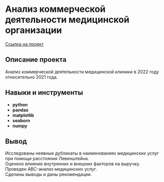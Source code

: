 # Анализ коммерческой деятельности медицинской организации

[Ссылка на проект](https://github.com/runinred/Files/blob/main/Medical%20center%20data%20research/Medical_center_data_research.ipynb)

## Описание проекта

Анализ коммерческой деятельности медицинской клиники в 2022 году относительно 2021 года.



## Навыки и инструменты

- **python**
- **pandas**
- **matplotlib**
- **seaborn**
- **numpy**




## Вывод

Исследованы неявные дубликаты в наименованиях медицинских услуг при помощи расстояния Левенштейна. <br/>
Оценено влияние внутренних и внешних факторов на выручку. <br/>  Проведен ABC-анализ медицинских услуг. <br/>  Сделаны выводы и даны рекомендации.

